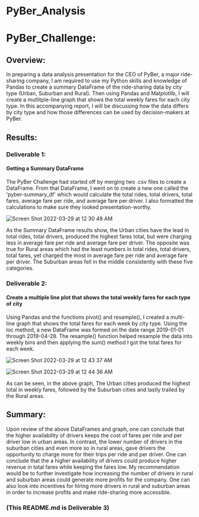 # PyBer_Analysis
# PyBer_Challenge:

## Overview:
In preparing a data analysis presentation for the CEO of PyBer, a major ride-sharing company, I am required to use my Python skills and knowledge of Pandas to create a summary DataFrame of the ride-sharing data by city type (Urban, Suburban and Rural). Then using Pandas and Matplotlib, I will create a mutlitple-line graph that shows the total weekly fares for each city type. In this accompanying report, I will be discussing how the data differs by city type and how those differences can be used by decision-makers at PyBer.

## Results:

### Deliverable 1: 

#### Getting a Summary DataFrame

The PyBer Challenge had started off by merging two .csv files to create a DataFrame. From that DataFrame, I went on to create a new one called the 'pyber-summary_df' which would calculate the total rides, total drivers, total fares, average fare per ride, and average fare per driver. I also formatted the calculations to make sure they looked presentation-worthy.

![Screen Shot 2022-03-29 at 12 30 48 AM](https://user-images.githubusercontent.com/95712234/160533572-bb8ede78-696b-4ebc-973b-410a79969179.png)

As the Summary DataFrame results show, the Urban cities have the lead in total rides, total drivers, produced the highest fares total, but were charging less in average fare per ride and average fare per driver. The opposite was true for Rural areas which had the least numbers in total rides, total drivers, total fares, yet charged the most in average fare per ride and average fare per driver. The Suburban areas fell in the middle consistently with these five categories. 

### Deliverable 2: 

#### Create a multiple line plot that shows the total weekly fares for each type of city

Using Pandas and the functions pivot() and resample(), I created a multi-line graph that shows the total fares for each week by city type. Using the loc method, a new DataFrame was formed on the date range 2019-01-01 through 2019-04-28. The resample() function helped resample the data into weekly bins and then applying the sum() method I got the total fares for each week. 


![Screen Shot 2022-03-29 at 12 43 37 AM](https://user-images.githubusercontent.com/95712234/160534902-076096a0-a59c-4ab9-ad08-f21f7bc8ed80.png)


![Screen Shot 2022-03-29 at 12 44 36 AM](https://user-images.githubusercontent.com/95712234/160534995-8be67855-17b9-4bde-bb83-dc01c250ef07.png)


As can be seen, in the above graph, The Urban cities produced the highest total in weekly fares, followed by the Suburban cities and lastly trailed by the Rural areas. 

## Summary:

Upon review of the above DataFrames and graph, one can conclude that the higher availability of drivers keeps the cost of fares per ride and per driver low in urban areas. In contrast, the lower number of drivers in the suburban cities and even more so in rural areas, gave drivers the opportunity to charge more for their trips per ride and per driver. One can conclude that the a higher availability of drivers could produce higher revenue in total fares while keeping the fares low. My recommendation would be to further investigate how increasing the number of drivers in rural and suburban areas could generate more profits for the company. One can also look into incentives for hiring more drivers in rural and suburban areas in order to increase profits and make ride-sharing more accessible. 

### (This README.md is Deliverable 3)
